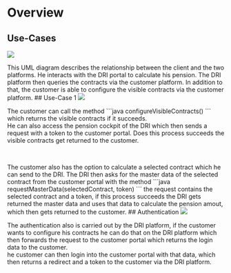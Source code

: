 # Overview
## Use-Cases
<img
src="FRIDA_PensionInformation_OA3_german/resources/User_en.png">     
<p>This UML diagram describes the relationship between the client and the two platforms. He interacts with the DRI portal to calculate his pension.
The DRI platform then queries the contracts via the customer platform. In addition to that, the customer is able to
 configure the visible contracts via the customer platform.
## Use-Case 1
<img
src="FRIDA_PensionInformation_OA3_german/resources/Case1_en.png">  
<p>The customer can call the method ```java configureVisibleContracts() ``` which returns the visible contracts if it succeeds. <br>
He can also access the pension cockpit of the DRI which then sends a request with a token to the customer portal. Does this process succeeds the visible contracts get
returned to the customer. </p> <br>

<p>The customer also has the option to calculate a selected contract which he can send to the DRI. The DRI then asks for the master data of the 
selected contract from the customer portal with the method ```java requestMasterData(selectedContract, token) ``` the request contains the selected
contract and a token, if this process succeeds the DRI gets returned the master data and uses that data to calculate the pension amout, which then
gets returned to the customer.
## Authentication 
<img src="FRIDA_PensionInformation_OA3_german/resources/Auth_en.png"> 
<p> The authentication also is carried out by the DRI platform, if the customer wants to configure his contracts he can do that on the DRI platform which then
forwards the request to the customer portal which returns the login data to the customer.<br>
he customer can then login into the customer portal with that data, which then returns a redirect and a token to the customer via the DRI platform.</p>




